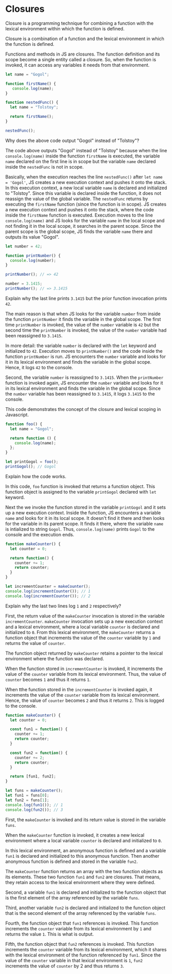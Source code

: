 # Closures

Closure is a programming technique for combining a function with the lexical environment within which the function is defined. 

Closure is a combination of a function and the lexical environment in which the function is defined. 

Functions and methods in JS are closures. The function definition and its scope become a single entity called a closure. So, when the function is invoked, it can access any variables it needs from that environment.

```javascript
let name = "Gogol";

function firstName() {
   console.log(name);
}

function nestedFunc() {
  let name = "Tolstoy";

  return firstName();
}

nestedFunc();
```

Why does the above code output "Gogol" instead of "Tolstoy"?

The code above outputs "Gogol" instead of "Tolstoy" because when the line `console.log(name)` inside the function `firstName` is executed, the variable `name` declared on the first line is in scope but the variable `name` declared inside the `nestedFunc` is not in scope. 

Basically, when the execution reaches the line `nestedFunc()` after `let name = 'Gogol'`, JS creates a new execution context and pushes it onto the stack. In this execution context, a new local variable `name` is declared and initialized to "Tolstoy". Since this variable is declared inside the function, it does not reassign the value of the global variable. The `nestedFunc` returns by executing the `firstName` function (since the function is in scope). JS creates a new execution
context and pushes it onto the stack, where the code inside the `firstName` function is executed. Execution moves to the line `console.log(name)` and JS looks for the variable `name` in the local scope and not finding it in the local scope, it searches in the parent scope. Since the parent scope is the global scope, JS finds the variable `name` there and outputs its value "Gogol".

```javascript
let number = 42;

function printNumber() {
  console.log(number);
}

printNumber(); // => 42

number = 3.1415;
printNumber(); // => 3.1415
```
Explain why the last line prints `3.1415` but the prior function invocation prints `42`.

The main reason is that when JS looks for the variable `number` from inside the function `printNumber` it finds the variable in the global scope. The first time `printNumber` is invoked, the value of the `number` variable is `42` but the second time the `printNumber` is invoked, the value of the `number` variable had been reassigned to `3.1415`. 

In more detail: the variable `number` is declared with the `let` keyword and initialized to `42`. Execution moves to `printNumber()` and the code inside the function `printNumber` is run. JS encounters the `number` variable and looks for it in its lexical environment and finds the variable in the global scope. Hence, it logs `42` to the console.

Second, the variable `number` is reassigned to `3.1415`. When the `printNumber` function is invoked again, JS encounter the `number` variable and looks for it in its lexical environment and finds the variable in the global scope. Since the `number` variable has been reassigned to `3.1415`, it logs `3.1415` to the console.

This code demonstrates the concept of the closure and lexical scoping in Javascript.

```javascript
function foo() {
  let name = "Gogol";

  return function () {
    console.log(name);
  };
}

let printGogol = foo();
printGogol(); // Gogol
```

Explain how the code works.

In this code, `foo` function is invoked that returns a function object. This function object is assigned to the variable `printGogol` declared with `let` keyword. 

Next the we invoke the function stored in the variable `printGogol` and it sets up a new execution context. Inside the function, JS encounters a variable `name` and looks for it in its local scope. It doesn't find it there and then looks for the variable in its parent scope. It finds it there, where the variable `name` is intialized to string `Gogol`. Thus, `console.log(name)` prints `Gogol` to the console and the execution ends.

```javascript
function makeCounter() {
  let counter = 0;

  return function() {
    counter += 1;
    return counter;
  }
}

let incrementCounter = makeCounter();
console.log(incrementCounter()); // 1
console.log(incrementCounter()); // 2
```

Explain why the last two lines log `1` and `2` respectively? 

First, the return value of the `makeCounter` invocation is stored in the variable `incrementCounter`. `makeCounter` invocation sets up a new execution context and a lexical environment, where a local variable `counter` is declared and initialized to `0`. From this lexical environment, the `makeCounter` returns a function object that increments the value of the `counter` variable by `1` and returns the value of `counter`. 

The function object returned by `makeCounter` retains a pointer to the lexical environment where the function was declared.

When the function stored in `incrementCounter` is invoked, it increments the value of the `counter` variable from its lexical environment. Thus, the value of `counter` becomes `1` and thus it returns `1`. 

When tthe function stored in the `incrementCounter` is invoked again, it increments the value of the `counter` variable from its lexical environment. Hence, the value of `counter` becomes `2` and thus it returns `2`. This is logged to the console.

```javascript
function makeCounter() {
  let counter = 0;

  const fun1 = function() {
    counter += 1;
    return counter;
  }

  const fun2 = function() {
    counter += 2;
    return counter;
  }

  return [fun1, fun2];
}

let funs = makeCounter();
let fun1 = funs[0];
let fun2 = funs[1];
console.log(fun1()); // 1
console.log(fun2()); // 3
```

First, the `makeCounter` is invoked and its return value is stored in the variable `funs`.

When the `makeCounter` function is invoked, it creates a new lexical environment where a local variable `counter` is declared and initialized to `0`. 

In this lexical environment, an anonymous function is defined and a variable `fun1` is declared and initialized to this anonymous function. Then another anonymous function is defined and stored in the variable `fun2`. 

The `makeCounter` function returns an array with the two function objects as its elements. These two function `fun1` and `fun2` are closures. That means, they retain access to the lexical environment where they were defined. 

Second, a variable `fun1` is declared and initialized to the function object that is the first element of the array referenced by the variable `funs`. 

Third, another variable `fun2` is declared and initialized to the function object that is the second element of the array referenced by the variable `funs`. 

Fourth, the function object that `fun1` references is invoked. This function increments the `counter` variable from its lexical environment by `1` and returns the value `1`. This is what is output. 

Fifth, the function object that `fun2` references is invoked. This function increments the `counter` variable from its lexical environment, which it shares with the lexical environment of the function referenced by `fun1`. Since the value of the `counter` variable in that lexical environment is `1`, `fun2` increments the value of `counter` by 2 and thus returns `3`. 


